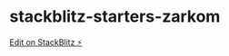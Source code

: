 # stackblitz-starters-zarkom

[Edit on StackBlitz ⚡️](https://stackblitz.com/edit/stackblitz-starters-zarkom)